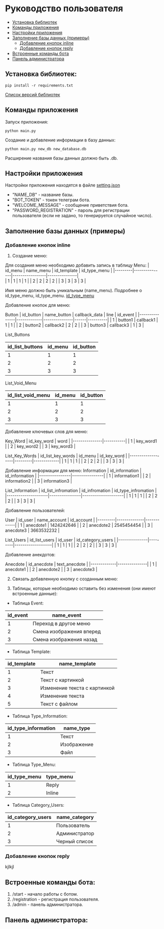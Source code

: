 # Руководство пользователя
* [Установка библиотек](#установка-библиотек)
* [Команды приложения](#команды-приложения)
* [Настройки приложения](#настройки-приложения)
* [Заполнение базы данных (примеры)](#заполнение-базы-данных-примеры)
  * [Добавление кнопок inline](#добавление-кнопок-inline)
  * [Добавление кнопок reply](#добавление-кнопок-reply)
* [Встроенные команды бота](#встроенные-команды-бота)
* [Панель администратора](#панель-администратора) 

## Установка библиотек:
`
pip install -r requirements.txt
`

[Список версий библиотек](../requirements.txt)

## Команды приложения

Запуск приложения:

`
python main.py
`

Создание и добавление информации в базу данных:

`
python main.py new_db new_database.db
`

Расширение названия базы данных должно быть .db.

## Настройки приложения
Настройки приложения находятся в файле [setting.json](../setting.json)
  - "NAME_DB" - название базы.
  - "BOT_TOKEN" - токен телеграм бота.
  - "WELCOME_MESSAGE" - сообщение приветствия бота.
  - "PASSWORD_REGISTRATION" - пароль для регистрации пользователя (если не задано, то генерируется случайное число).
## Заполнение базы данных (примеры)
### Добавление кнопок inline
1. Создание меню:

Для создания меню необходимо добавить запись в таблицу Menu:
| id_menu | name_menu     | id_template     |  id_type_menu | 
|---------|---------------|-----------------|---------------|  
| 1       | 1             | 1               |  1            |
| 2       | 2             | 2               |  2            |
| 3       | 3             | 3               |  3            |

Имя меню должно быть уникальным (name_menu). Подробнее о id_type_menu, id_type_menu.
[id_type_menu](-таблица-event)

Добавление кнопок для меню:


 Button
| id_button     | name_button | callback_data | line | id_event |
|---------------|-------------|---------------|------|----------|
| 1             | button1     | callback1     | 1    | 1        |
| 2             | button2     | callback2     | 2    | 2        |
| 3             | button3     | callback3     | 1    | 3        |

List_Buttons

| id_list_buttons | id_menu     | id_button     |
|-----------------|-------------|---------------|
| 1               | 1           | 1             |
| 2               | 2           | 2             |
| 3               | 3           | 3             |


List_Void_Menu

| id_list_void_menu | id_menu     | id_button     |
|-------------------|-------------|---------------|
| 1                 | 1           | 1             |
| 2                 | 2           | 2             |
| 3                 | 3           | 3             |


Добавление ключевых слов для меню:

 Key_Word
| id_key_word   | word      |
|---------------|-----------|
| 1             | key_word1 |
| 2             | key_word2 | 
| 3             | key_word3 |

List_Key_Words
| id_list_key_words | id_menu | id_key_word |
|-------------------|---------|-------------|
| 1                 | 1       | 1           |
| 2                 | 2       | 2           |
| 3                 | 3       | 3           |


Добавление информации для меню:
 Information
| id_information | id_information |
|----------------|----------------|
| 1              | information1   |
| 2              | information2   | 
| 3              | information3   |

List_Information
| id_list_infromation | id_infromation | id_type_infromation |
|---------------------|----------------|---------------------|
| 1                   | 1              | 1                   |
| 2                   | 2              | 2                   |
| 3                   | 3              | 3                   |


Добавление пользователей:

 User
| id_user | name_account | id_account |
|---------|--------------|------------|
| 1       | anecdote1    | 1424242646 |
| 2       | anecdote2    | 2545454454 |
| 3       | anecdote3    | 3663532232 |

List_Users
| id_list_users | id_user | id_category_users |
|---------------|---------|-------------------|
| 1             | 1       | 1                 |
| 2             | 2       | 2                 |
| 3             | 3       | 3                 |

Добавление анекдотов:

 Anecdote
| id_anecdote | text_anecdote |
|-------------|---------------|
| 1           | anecdote1     |
| 2           | anecdote2     | 
| 3           | anecdote3     |

2. Связать добавленную кнопку с созданным меню:

3. Таблицы, которые необходимо оставить без изменения (они имеют встроенные данные):
   
 - Таблица Event:
 
 | id_event | name_event               |  
 |----------|--------------------------|
 | 1        | Переход в другое меню    |
 | 2        | Смена изображения вперед |
 | 3        | Смена изображения назад  | 

 - Таблица Template:
 
 | id_template | name_template                |  
 |-------------|------------------------------|
 | 1           | Текст                        |
 | 2           | Текст с картинкой            |
 | 3           | Изменение текста с картинкой | 
 | 4           | Изменение текста             |
 | 5           | Текст с файлом               | 
 - Таблица Type_Information:
 
 | id_type_information | name_type   |  
 |---------------------|-------------|
 | 1                   | Текст       |
 | 2                   | Изображение |
 | 3                   | Файл        | 

 - Таблица Type_Menu:
 
 | id_type_menu | type_menu  |  
 |--------------|------------|
 | 1            | Reply      |
 | 2            | Inline     |

 - Таблица Category_Users:
 
 | id_category_users | name_category |  
 |-------------------|---------------|
 | 1                 | Пользователь  |
 | 2                 | Администратор |
 | 3                 | Черный список | 

### Добавление кнопок reply
kjlkjl

## Встроенные команды бота:
 1. /start - начало работы с ботом.
 2. /registration - регистрация пользователя.
 3. /admin - панель администратора.

## Панель администратора:






